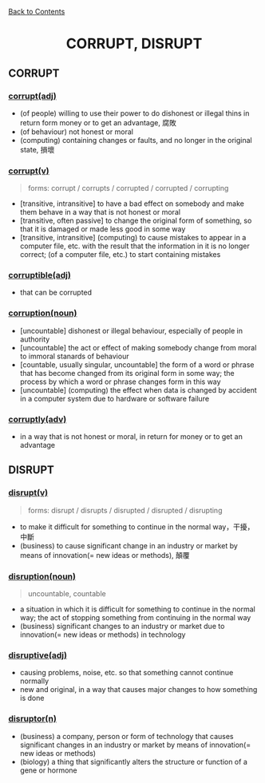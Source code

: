﻿[Back to Contents](../README.md)

# <p style="text-align: center;">CORRUPT, DISRUPT</p>

## CORRUPT

### [corrupt(adj)](https://www.oxfordlearnersdictionaries.com/definition/english/corrupt_1)
- (of people) willing to use their power to do dishonest or illegal thins in return form money or to get an advantage, 腐敗
- (of behaviour) not honest or moral
- (computing) containing changes or faults, and no longer in the original state, 損壞

### [corrupt(v)](https://www.oxfordlearnersdictionaries.com/definition/english/corrupt_2)
> forms: corrupt / corrupts / corrupted / corrupted / corrupting
- [transitive, intransitive] to have a bad effect on somebody and make them behave in a way that is not honest or moral
- [transitive, often passive] to change the original form of something, so that it is damaged or made less good in some way
- [transitive, intransitive] (computing) to cause mistakes to appear in a computer file, etc. with the result that the information in it is no longer correct; (of a computer file, etc.) to start containing mistakes

### [corruptible(adj)](https://www.oxfordlearnersdictionaries.com/definition/english/corruptible)
- that can be corrupted

### [corruption(noun)](https://www.oxfordlearnersdictionaries.com/definition/english/corruption)
- [uncountable] dishonest or illegal behaviour, especially of people in authority
- [uncountable] the act or effect of making somebody change from moral to immoral stanards of behaviour
- [countable, usually singular, uncountable] the form of a word or phrase that has become changed from its original form in some way; the process by which a word or phrase changes form in this way
- [uncountable] (computing) the effect when data is changed by accident in a computer system due to hardware or software failure

### [corruptly(adv)](https://www.oxfordlearnersdictionaries.com/definition/english/corruptly)
- in a way that is not honest or moral, in return for money or to get an advantage


## DISRUPT

### [disrupt(v)](https://www.oxfordlearnersdictionaries.com/definition/english/disrupt)
> forms: disrupt / disrupts / disrupted / disrupted / disrupting
- to make it difficult for something to continue in the normal way，干擾，中斷
- (business) to cause significant change in an industry or market by means of innovation(= new ideas or methods), 顛覆

### [disruption(noun)](https://www.oxfordlearnersdictionaries.com/definition/english/disruption)
> uncountable, countable
- a situation in which it is difficult for something to continue in the normal way; the act of stopping something from continuing in the normal way
- (business) significant changes to an industry or market due to innovation(= new ideas or methods) in technology

### [disruptive(adj)](https://www.oxfordlearnersdictionaries.com/definition/english/disruptive)
- causing problems, noise, etc. so that something cannot continue normally
- new and original, in a way that causes major changes to how something is done

### [disruptor(n)](https://www.oxfordlearnersdictionaries.com/definition/english/disruptor)
- (business) a company, person or form of technology that causes significant changes in an industry or market by means of innovation(= new ideas or methods)
- (biology) a thing that significantly alters the structure or function of a gene or hormone
